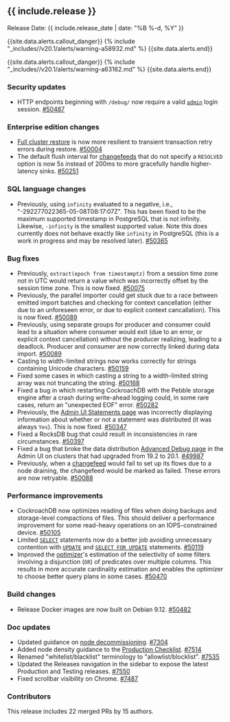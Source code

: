 <h2 id="{{ include.release | slugify }}">{{ include.release }}</h2>

Release Date: {{ include.release_date | date: "%B %-d, %Y" }}

{{site.data.alerts.callout_danger}}
{% include "_includes//v20.1/alerts/warning-a58932.md" %}
{{site.data.alerts.end}}

{{site.data.alerts.callout_danger}}
{% include "_includes//v20.1/alerts/warning-a63162.md" %}
{{site.data.alerts.end}}

<h3 id="v20-1-3-security-updates">Security updates</h3>

- HTTP endpoints beginning with `/debug/` now require a valid [`admin`](https://www.cockroachlabs.com/docs/v20.1/authorization) login session. [#50487][#50487]

<h3 id="v20-1-3-enterprise-edition-changes">Enterprise edition changes</h3>

- [Full cluster restore](https://www.cockroachlabs.com/docs/v20.1/restore#full-cluster) is now more resilient to transient transaction retry errors during restore. [#50004][#50004]
- The default flush interval for [changefeeds](https://www.cockroachlabs.com/docs/v20.1/change-data-capture) that do not specify a `RESOLVED` option is now 5s instead of 200ms to more gracefully handle higher-latency sinks. [#50251][#50251]

<h3 id="v20-1-3-sql-language-changes">SQL language changes</h3>

- Previously, using `infinity` evaluated to a negative, i.e., "-292277022365-05-08T08:17:07Z". This has been fixed to be the maximum supported timestamp in PostgreSQL that is not infinity. Likewise, `-infinity` is the smallest supported value. Note this does currently does not behave exactly like `infinity` in PostgreSQL (this is a work in progress and may be resolved later). [#50365][#50365]

<h3 id="v20-1-3-bug-fixes">Bug fixes</h3>

- Previously, `extract(epoch from timestamptz)` from a session time zone not in UTC would return a value which was incorrectly offset by the session time zone. This is now fixed. [#50075][#50075]
- Previously, the parallel importer could get stuck due to a race between emitted import batches and checking for context cancellation (either due to an unforeseen error, or due to explicit context cancallation). This is now fixed. [#50089][#50089]
- Previously, using separate groups for producer and consumer could lead to a situation where consumer would exit (due to an error, or explicit context cancellation) without the producer realizing, leading to a deadlock. Producer and consumer are now correctly linked during data import. [#50089][#50089]
- Casting to width-limited strings now works correctly for strings containing Unicode characters. [#50159][#50159]
- Fixed some cases in which casting a string to a width-limited string array was not truncating the string. [#50168][#50168]
- Fixed a bug in which restarting CockroachDB with the Pebble storage engine after a crash during write-ahead logging could, in some rare cases, return an "unexpected EOF" error. [#50282][#50282]
- Previously, the [Admin UI Statements page](https://www.cockroachlabs.com/docs/v20.1/admin-ui-statements-page) was incorrectly displaying information about whether or not a statement was distributed (it was always `Yes`). This is now fixed. [#50347][#50347]
- Fixed a RocksDB bug that could result in inconsistencies in rare circumstances. [#50397][#50397]
- Fixed a bug that broke the data distribution [Advanced Debug page](https://www.cockroachlabs.com/docs/v20.1/admin-ui-debug-pages) in the Admin UI on clusters that had upgraded from 19.2 to 20.1. [#49987][#49987]
- Previously, when a [changefeed](https://www.cockroachlabs.com/docs/v20.1/change-data-capture) would fail to set up its flows due to a node draining, the changefeed would be marked as failed. These errors are now retryable. [#50088][#50088]

<h3 id="v20-1-3-performance-improvements">Performance improvements</h3>

- CockroachDB now optimizes reading of files when doing backups and storage-level compactions of files. This should deliver a performance improvement for some read-heavy operations on an IOPS-constrained device. [#50105][#50105]
- Limited [`SELECT`](https://www.cockroachlabs.com/docs/v20.1/select-clause) statements now do a better job avoiding unnecessary contention with [`UPDATE`](https://www.cockroachlabs.com/docs/v20.1/update) and [`SELECT FOR UPDATE`](https://www.cockroachlabs.com/docs/v20.1/select-for-update) statements. [#50119][#50119]
- Improved the [optimizer](https://www.cockroachlabs.com/docs/v19.2/cost-based-optimizer)'s estimation of the selectivity of some filters involving a disjunction (`OR`) of predicates over multiple columns. This results in more accurate cardinality estimation and enables the optimizer to choose better query plans in some cases. [#50470][#50470]

<h3 id="v20-1-3-build-changes">Build changes</h3>

- Release Docker images are now built on Debian 9.12. [#50482][#50482]

<h3 id="v20-1-3-doc-updates">Doc updates</h3>

- Updated guidance on [node decommissioning](https://www.cockroachlabs.com/docs/v20.1/remove-nodes). [#7304][#7304]
- Added node density guidance to the [Production Checklist](https://www.cockroachlabs.com/docs/v20.1/recommended-production-settings#node-density-testing-configuration). [#7514][#7514]
- Renamed "whitelist/blacklist" terminology to "allowlist/blocklist". [#7535][#7535]
- Updated the Releases navigation in the sidebar to expose the latest Production and Testing releases. [#7550][#7550]
- Fixed scrollbar visibility on Chrome. [#7487][#7487]

<h3 id="v20-1-3-contributors">Contributors</h3>

This release includes 22 merged PRs by 15 authors.

[#49987]: https://github.com/cockroachdb/cockroach/pull/49987
[#50004]: https://github.com/cockroachdb/cockroach/pull/50004
[#50075]: https://github.com/cockroachdb/cockroach/pull/50075
[#50088]: https://github.com/cockroachdb/cockroach/pull/50088
[#50089]: https://github.com/cockroachdb/cockroach/pull/50089
[#50105]: https://github.com/cockroachdb/cockroach/pull/50105
[#50119]: https://github.com/cockroachdb/cockroach/pull/50119
[#50159]: https://github.com/cockroachdb/cockroach/pull/50159
[#50168]: https://github.com/cockroachdb/cockroach/pull/50168
[#50216]: https://github.com/cockroachdb/cockroach/pull/50216
[#50251]: https://github.com/cockroachdb/cockroach/pull/50251
[#50282]: https://github.com/cockroachdb/cockroach/pull/50282
[#50347]: https://github.com/cockroachdb/cockroach/pull/50347
[#50365]: https://github.com/cockroachdb/cockroach/pull/50365
[#50397]: https://github.com/cockroachdb/cockroach/pull/50397
[#50470]: https://github.com/cockroachdb/cockroach/pull/50470
[#50482]: https://github.com/cockroachdb/cockroach/pull/50482
[#50487]: https://github.com/cockroachdb/cockroach/pull/50487
[48d02125b]: https://github.com/cockroachdb/cockroach/commit/48d02125b
[#7304]: https://github.com/cockroachdb/docs/pull/7304
[#7550]: https://github.com/cockroachdb/docs/pull/7550
[#7535]: https://github.com/cockroachdb/docs/pull/7535
[#7487]: https://github.com/cockroachdb/docs/pull/7487
[#7514]: https://github.com/cockroachdb/docs/pull/7514
